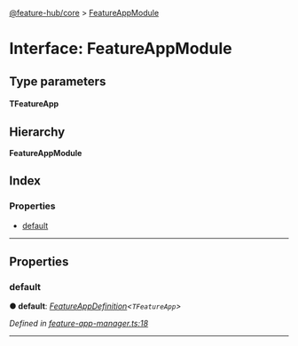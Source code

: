 [@feature-hub/core](../README.md) > [FeatureAppModule](../interfaces/featureappmodule.md)

# Interface: FeatureAppModule

## Type parameters
#### TFeatureApp 
## Hierarchy

**FeatureAppModule**

## Index

### Properties

* [default](featureappmodule.md#default)

---

## Properties

<a id="default"></a>

###  default

**● default**: *[FeatureAppDefinition](featureappdefinition.md)<`TFeatureApp`>*

*Defined in [feature-app-manager.ts:18](https://github.com/sinnerschrader/feature-hub/blob/master/packages/core/src/feature-app-manager.ts#L18)*

___


